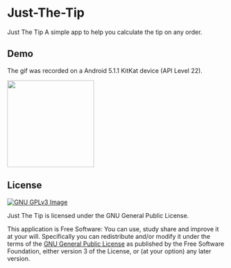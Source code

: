 # Just-The-Tip

Just The Tip A simple app to help you calculate the tip on any order.

## Demo
The gif was recorded on a Android 5.1.1 KitKat device (API Level 22).

[<img src="http://i.imgur.com/gucXCIJ.gif" width=200>](http://i.imgur.com/gucXCIJ.gif)

## License
[![GNU GPLv3 Image](https://www.gnu.org/graphics/gplv3-127x51.png)](http://www.gnu.org/licenses/gpl-3.0.en.html)  

Just The Tip is licensed under the GNU General Public License.

This application is Free Software: You can use, study share and improve it at your
will. Specifically you can redistribute and/or modify it under the terms of the
[GNU General Public License](https://www.gnu.org/licenses/gpl.html) as
published by the Free Software Foundation, either version 3 of the License, or
(at your option) any later version. 
